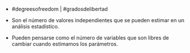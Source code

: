 - #degreesofreedom | #gradosdelibertad

- Son el número de valores independientes que se pueden estimar en un análisis estadístico. 
- Pueden pensarse como el número de variables que son libres de cambiar cuando estimamos los parámetros.